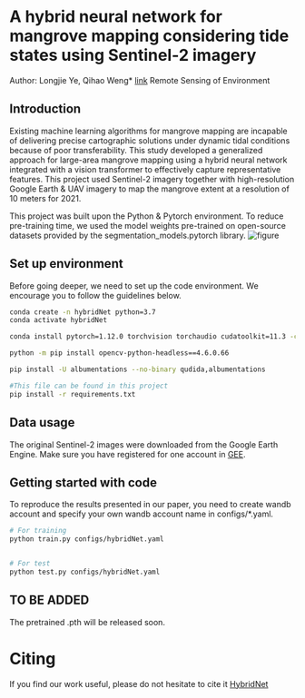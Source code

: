 # A hybrid neural network for mangrove mapping considering tide states using Sentinel-2 imagery
Author: Longjie Ye, Qihao Weng* [link](https://www.sciencedirect.com/science/article/pii/S0034425725003219)
Remote Sensing of Environment

## Introduction
Existing machine learning algorithms for mangrove mapping are incapable of delivering precise cartographic solutions under dynamic tidal conditions because of poor transferability. This study developed a generalized approach for large-area mangrove mapping using a hybrid neural network integrated with a vision transformer to effectively capture representative features. This project used Sentinel-2 imagery together with high-resolution Google Earth & UAV imagery to map the mangrove extent at a resolution of 10 meters for 2021. 

This project was built upon the Python & Pytorch environment. To reduce pre-training time, we used the model weights pre-trained on open-source datasets provided by the segmentation_models.pytorch library.
![figure](docs/Figure%101.JPG) 

## Set up environment
Before going deeper, we need to set up the code environment. We encourage you to follow the guidelines below.
```bash
conda create -n hybridNet python=3.7
conda activate hybridNet

conda install pytorch=1.12.0 torchvision torchaudio cudatoolkit=11.3 -c pytorch -c nvidia

python -m pip install opencv-python-headless==4.6.0.66

pip install -U albumentations --no-binary qudida,albumentations

#This file can be found in this project
pip install -r requirements.txt

```

## Data usage
The original Sentinel-2 images were downloaded from the Google Earth Engine. Make sure you have registered for one account in [GEE](https://earthengine.google.com).

## Getting started with code
To reproduce the results presented in our paper, you need to create wandb account and specify your own wandb account name in configs/*.yaml. 
```bash
# For training
python train.py configs/hybridNet.yaml


# For test
python test.py configs/hybridNet.yaml
```

## TO BE ADDED
The pretrained .pth will be released soon.


# Citing
If you find our work useful, please do not hesitate to cite it [HybridNet](https://www.sciencedirect.com/science/article/pii/S0034425725003219)





